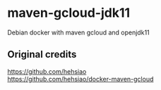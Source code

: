 # maven-gcloud-jdk11
Debian docker with maven gcloud and openjdk11

Original credits
----------------

https://github.com/hehsiao  
https://github.com/hehsiao/docker-maven-gcloud
